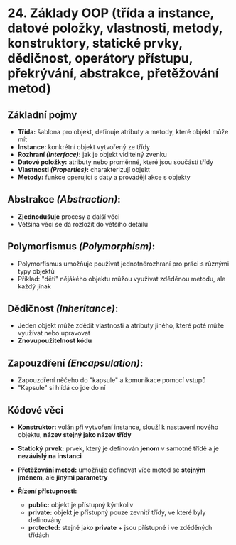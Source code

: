 # 24. Základy OOP (třída a instance, datové položky, vlastnosti, metody, konstruktory, statické prvky, dědičnost, operátory přístupu, překrývání, abstrakce, přetěžování metod)

## Základní pojmy
- **Třída:** šablona pro objekt, definuje atributy a metody, které objekt může mít
- **Instance:** konkrétní objekt vytvořený ze třídy
- **Rozhraní _(Interface)_:** jak je objekt viditelný zvenku
- **Datové položky:** atributy nebo proměnné, které jsou součástí třídy
- **Vlastnosti _(Properties)_:** charakterizují objekt
- **Metody:** funkce operující s daty a provádějí akce s objekty

## Abstrakce _(Abstraction)_:
- **Zjednodušuje** procesy a další věci
- Většina věcí se dá rozložit do většího detailu

## Polymorfismus _(Polymorphism)_:
- Polymorfismus umožňuje používat jednotnérozhraní pro práci s různými typy objektů
- Příklad: "děti" nějákého objektu můžou využívat zděděnou metodu, ale každý jinak

## Dědičnost _(Inheritance)_:
- Jeden objekt může zdědit vlastnosti a atributy jiného, které poté může využívat nebo upravovat
- **Znovupoužitelnost kódu**

## Zapouzdření _(Encapsulation)_:
- Zapouzdření něčeho do "kapsule" a komunikace pomocí vstupů
- "Kapsule" si hlídá co jde do ní

## Kódové věci
- **Konstruktor:** volán při vytvoření instance, slouží k nastavení nového objektu, **název stejný jako název třídy**
- **Statický prvek:** prvek, který je definován **jenom** v samotné třídě a je **nezávislý na instanci**
- **Přetěžování metod:** umožňuje definovat více metod se **stejným jménem**, ale **jinými parametry**

- **Řízení přístupnosti:**
  - **public:** objekt je přístupný kýmkoliv
  - **private:** objekt je přístupný pouze zevnitř třídy, ve které byly definovány
  - **protected:** stejné jako **private** + jsou přístupné i ve zděděných třídách
